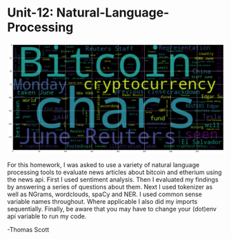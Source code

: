 # Unit-12: Natural-Language-Processing

![My bitcoin wordcloud](https://github.com/ThomasJScott3/Natural-Language-Processing/blob/main/bitcoin_wordcloud.png)

For this homework, I was asked to use a variety of natural language processing tools to evaluate news articles about bitcoin and etherium using the news api. First I used sentiment analysis. Then I evaluated my findings by answering a series of questions about them. Next I used tokenizer as well as NGrams, wordclouds, spaCy and NER. I used common sense variable names throughout. Where applicable I also did my imports sequentially. Finally, be aware that you may have to change your (dot)env api variable to run my code.

-Thomas Scott
